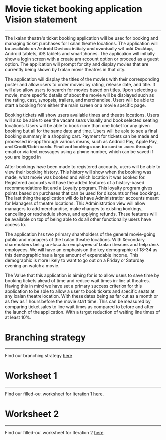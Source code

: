 # Movie ticket booking application Vision statement
---

The Ixalan theatre's ticket booking application will be used for booking and managing ticket
purchases for Ixalan theatre locations. The application will be available on Android Devices
initially and eventually will add Desktop, Android tablets, iOS tablets and smartphones.
The application will initially show a login screen with a create am account option or proceed as a
guest option. The application will prompt for city and display movies that are currently being shown
by Ixalan movie theatres in that city.

The application will display the titles of the movies with their corresponding poster and allow
users to order movies by rating, release date, and title. It will also allow users to search for
movies based on titles. Upon selecting a movie, more specific details of about the movie will be
displayed such as the rating, cast, synopsis, trailers, and merchandise. Users will be able to
start a booking from either the main screen or a movie specific page.

Booking tickets will show users available times and theatre locations. Users will also be able to
see the vacant seats visually and book selected seating locations. Users will be able to book more
than one ticket for any given booking but all for the same date and time. Users will be able to see
a final booking summary in a shopping cart. Payment for tickets can be made and processed in-app
through various means, such as Android Pay, Apple Pay, and Credit/Debit cards. Finalized bookings can
be sent to users through email or via text messages using a phone number, which can be saved if you
are logged in.

After bookings have been made to registered accounts, users will be able to view their booking history.
This history will show when the booking was made, what movie was booked and which location it was booked
for. Registered accounts will have the added features of a history-based recommendations list and a Loyalty
program. This loyalty program gives points based on purchases that can be used for discounts or free bookings.
The last thing the application will do is have Administration accounts meant for Managers of theatre locations.
This Administration view will allow managers to add merchandise, make changes to existing bookings, cancelling
or reschedule shows, and applying refunds. These features will be available on top of being able to do all other
functionality users have access to.

The application has two primary shareholders of the general movie-going public and managers of the Ixalan theatre
locations. With Secondary shareholders being on-location employees of Ixalan theatres and help desk employees. We
will have an emphasis on the key demographic of 18-34 as this demographic has a large amount of expendable income.
This demographic is more likely to want to go out on a Friday or Saturday evening an watch a movie.

The Value that this application is aiming for is to allow users to save time by booking tickets ahead of time and
reduce wait times in-line at theatres. Having this in mind we have set a primary success criterion for this application
to be able to allow a user to book tickets and specific seats at any Ixalan theatre location. With these dates
being as far out as a month or as few as 1 hours before the movie start time. This can be measured by comparing
ticket sales to line wait times as compared to before and after the launch of the application. With a target
reduction of waiting line times of at least 10%.

# Branching strategy
---

Find our branching strategy [here](https://code.cs.umanitoba.ca/3350-winter-2021-a01/group-3/-/blob/master/Doc/Branching_Strategy.md)

# Worksheet 1
---

Find our filled-out worksheet for Iteration 1 [here](https://code.cs.umanitoba.ca/3350-winter-2021-a01/group-3/-/blob/master/Doc/i1_worksheet.md).

# Worksheet 2
---

Find our filled-out worksheet for Iteration 2 [here](https://code.cs.umanitoba.ca/3350-winter-2021-a01/group-3/-/blob/master/Doc/i2_worksheet.md).

